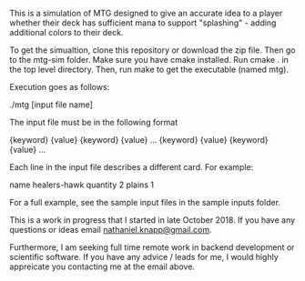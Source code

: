 This is a simulation of MTG designed to give an accurate idea to a player whether their deck has sufficient mana to support "splashing" - adding additional colors to their deck.

To get the simualtion, clone this repository or download the zip file. Then go to the mtg-sim folder. Make sure you have cmake installed. Run cmake . in the top level directory. Then, run make to get the executable (named mtg).

Execution goes as follows:

./mtg [input file name]

The input file must be in the following format

{keyword} {value} {keyword} {value} ...
{keyword} {value} {keyword} {value} ...

Each line in the input file describes a different card. For example:

name healers-hawk quantity 2 plains 1

For a full example, see the sample input files in the sample inputs folder.

This is a work in progress that I started in late October 2018. If you have any questions or ideas email nathaniel.knapp@gmail.com.

Furthermore, I am seeking full time remote work in backend development or scientific software. If you have any advice / leads for me, I would highly appreicate you contacting me at the email above.  
